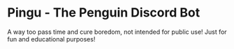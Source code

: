 
# Pingu - The Penguin Discord Bot

A way too pass time and cure boredom, not intended for public use! Just for fun and educational purposes!